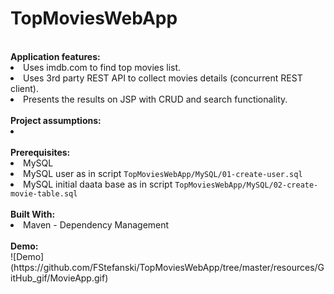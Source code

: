 # TopMoviesWebApp
<br>
  <b>Application features:</b>
  <li>Uses imdb.com to find top movies list.</li>
  <li>Uses 3rd party REST API to collect movies details (concurrent REST client).</li>
  <li>Presents the results on JSP with CRUD and search functionality.</li>
  
<br>
  <b>Project assumptions:</b>
  <li> </li>
  
  <br>
  <b> Prerequisites: </b>
  <li>MySQL</li>
  <li>MySQL user as in script <code>TopMoviesWebApp/MySQL/01-create-user.sql</code></li>
  <li>MySQL initial daata base as in script <code>TopMoviesWebApp/MySQL/02-create-movie-table.sql</code></li>
  
  <br>
  <b> Built With: </b>
  <li>Maven - Dependency Management</li>
  
  <br>
  <b> Demo: </b> <br>
 ![Demo](https://github.com/FStefanski/TopMoviesWebApp/tree/master/resources/GitHub_gif/MovieApp.gif)

  

